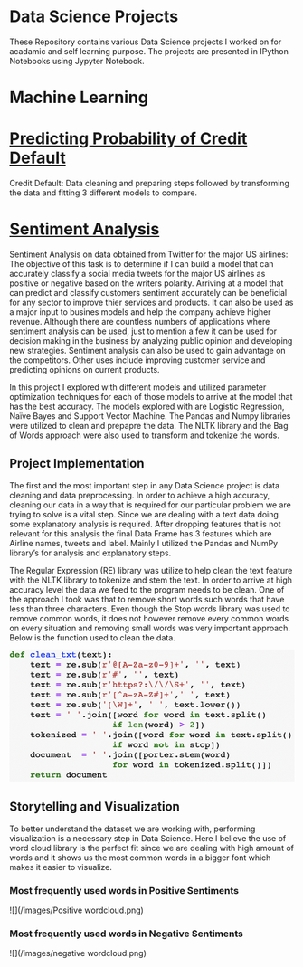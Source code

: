 # **Data Science Projects**

These Repository contains various Data Science projects I worked on for acadamic and self learning purpose. The projects are presented in IPython Notebooks using Jypyter Notebook.


# Machine Learning 

# [Predicting Probability of Credit Default](https://github.com/hayelomDS/Data_Science_Projects/tree/master/credit_default)
Credit Default: Data cleaning and preparing steps followed by transforming the data and fitting 3 different models to compare. 
	
# [Sentiment Analysis](https://github.com/hayelomDS/Data_Science_Projects/tree/master/sentiment%20analysis%20for%20US%20airlines)
Sentiment Analysis on data obtained from Twitter for the major US airlines: The objective of this task is to determine if I can build a model that can accurately classify a social media tweets for the major US airlines as positive or negative based on the writers polarity. Arriving at a model that can predict and classify customers sentiment accurately can be beneficial for any sector to improve thier services and products. It can also be used as a major input to busines models and help the company achieve higher revenue. Although there are countless numbers of applications where sentiment analysis can be used, just to mention a few it can be used for decision making in the business by analyzing public opinion and developing new strategies. Sentiment analysis can also be used to gain advantage on the competitors. Other uses include improving customer service and predicting opinions on current products.

In this project I explored with different models and utilized parameter optimization techniques for each of those models to arrive at the model that has the best accuracy. The models explored with are Logistic Regression, Naïve Bayes and Support Vector Machine. The Pandas and Numpy libraries were utilized to clean and prepapre the data. The NLTK library and the Bag of Words approach were also used to transform and tokenize the words. 

## Project Implementation

The first and the most important step in any Data Science project is data cleaning and data preprocessing. In order to achieve a high accuracy, cleaning our data in a way that is required for our particular problem we are trying to solve is a vital step. Since we are dealing with a text data doing some explanatory analysis is required. After dropping features that is not relevant for this analysis the final Data Frame has 3 features which are Airline names, tweets and label. Mainly I utilized the Pandas and NumPy library’s for analysis and explanatory steps.

The Regular Expression (RE) library was utilize to help clean the text feature with the NLTK library to tokenize and stem the text. In order to arrive at high accuracy level the data we feed to the program needs to be clean. One of the approach I took was that to remove short words such words that have less than three characters. Even though the Stop words library was used to remove common words, it does not however remove every common words on every situation and removing small words was very important approach. Below is the function used to clean the data.

![](/images/clean_func.png)

## Storytelling and Visualization

To better understand the dataset we are working with, performing visualization is a necessary step in Data Science. Here I believe the use of word cloud library is the perfect fit since we are dealing with high amount of words and it shows us the most common words in a bigger font which makes it easier to visualize.

### Most frequently used words in Positive Sentiments
![](/images/Positive wordcloud.png)

### Most frequently used words in Negative Sentiments
![](/images/negative wordcloud.png)






